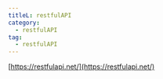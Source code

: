 ```yaml
---
titleL: restfulAPI
category:
  - restfulAPI
tag:
  - restfulAPI
---
```


[https://restfulapi.net/](https://restfulapi.net/)

